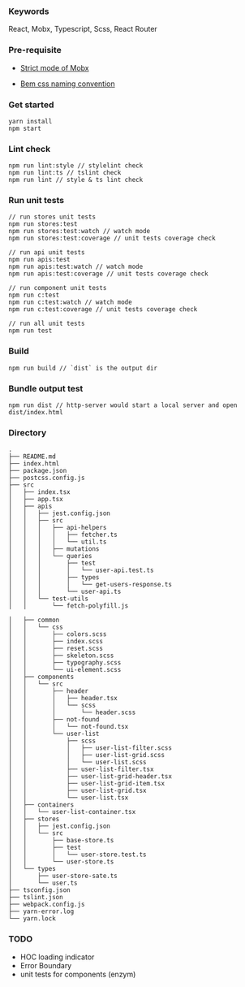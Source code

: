 ### Keywords
React, Mobx, Typescript, Scss, React Router

### Pre-requisite

- [Strict mode of Mobx](https://mobx.js.org/refguide/api.html#-enforceactions-boolean)

- [Bem css naming convention](http://getbem.com/naming/)

### Get started

```code
yarn install
npm start
```

### Lint check

```code
npm run lint:style // stylelint check
npm run lint:ts // tslint check
npm run lint // style & ts lint check
```

### Run unit tests

```code
// run stores unit tests
npm run stores:test
npm run stores:test:watch // watch mode
npm run stores:test:coverage // unit tests coverage check

// run api unit tests
npm run apis:test
npm run apis:test:watch // watch mode
npm run apis:test:coverage // unit tests coverage check

// run component unit tests
npm run c:test
npm run c:test:watch // watch mode
npm run c:test:coverage // unit tests coverage check

// run all unit tests
npm run test
```

### Build

```code
npm run build // `dist` is the output dir
```

### Bundle output test

```code
npm run dist // http-server would start a local server and open dist/index.html
```

### Directory

```
.
├── README.md
├── index.html
├── package.json
├── postcss.config.js
├── src
│   ├── index.tsx
│   ├── app.tsx
│   ├── apis
│   │   ├── jest.config.json
│   │   ├── src
│   │   │   ├── api-helpers
│   │   │   │   ├── fetcher.ts
│   │   │   │   └── util.ts
│   │   │   ├── mutations
│   │   │   └── queries
│   │   │       ├── test
│   │   │       │   └── user-api.test.ts
│   │   │       ├── types
│   │   │       │   └── get-users-response.ts
│   │   │       └── user-api.ts
│   │   └── test-utils
│   │       └── fetch-polyfill.js

│   ├── common
│   │   └── css
│   │       ├── colors.scss
│   │       ├── index.scss
│   │       ├── reset.scss
│   │       ├── skeleton.scss
│   │       ├── typography.scss
│   │       └── ui-element.scss
│   ├── components
│   │   └── src
│   │       ├── header
│   │       │   ├── header.tsx
│   │       │   └── scss
│   │       │       └── header.scss
│   │       ├── not-found
│   │       │   └── not-found.tsx
│   │       └── user-list
│   │           ├── scss
│   │           │   ├── user-list-filter.scss
│   │           │   ├── user-list-grid.scss
│   │           │   └── user-list.scss
│   │           ├── user-list-filter.tsx
│   │           ├── user-list-grid-header.tsx
│   │           ├── user-list-grid-item.tsx
│   │           ├── user-list-grid.tsx
│   │           └── user-list.tsx
│   ├── containers
│   │   └── user-list-container.tsx
│   ├── stores
│   │   ├── jest.config.json
│   │   └── src
│   │       ├── base-store.ts
│   │       ├── test
│   │       │   └── user-store.test.ts
│   │       └── user-store.ts
│   └── types
│       ├── user-store-sate.ts
│       └── user.ts
├── tsconfig.json
├── tslint.json
├── webpack.config.js
├── yarn-error.log
└── yarn.lock
```

### TODO
- HOC loading indicator
- Error Boundary
- unit tests for components (enzym)
